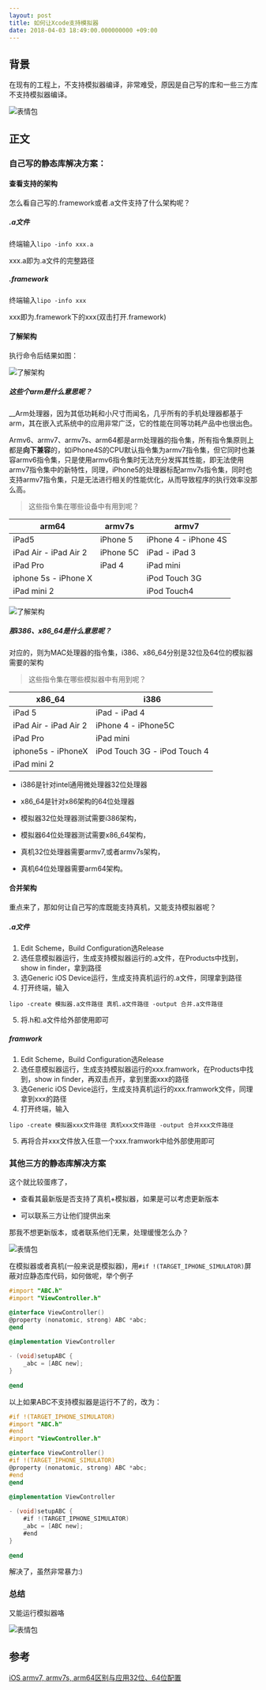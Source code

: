```yaml
---
layout: post
title: 如何让Xcode支持模拟器
date: 2018-04-03 18:49:00.000000000 +09:00
---
```




## 背景

在现有的工程上，不支持模拟器编译，非常难受，原因是自己写的库和一些三方库不支持模拟器编译。

![表情包](https://github.com/JasonMR7/JasonMR7.github.io/raw/master/assets/images/表情包/呕.jpg "呕")



## 正文

### 自己写的静态库解决方案：



#### 查看支持的架构

怎么看自己写的.framework或者.a文件支持了什么架构呢？

##### .a文件

终端输入`lipo -info xxx.a`

xxx.a即为.a文件的完整路径

##### .framework

终端输入`lipo -info xxx`

xxx即为.framework下的xxx(双击打开.framework)

#### 了解架构

执行命令后结果如图：

![了解架构](https://github.com/JasonMR7/JasonMR7.github.io/raw/master/assets/images/2018-04-03-如何让Xcode支持模拟器/支持框架查看1.png "支持框架查看1")

##### 这些个arm是什么意思呢？

__Arm处理器，因为其低功耗和小尺寸而闻名，几乎所有的手机处理器都基于arm，其在嵌入式系统中的应用非常广泛，它的性能在同等功耗产品中也很出色。

Armv6、armv7、armv7s、arm64都是arm处理器的指令集，所有指令集原则上都是**向下兼容**的，如iPhone4S的CPU默认指令集为armv7指令集，但它同时也兼容armv6指令集，只是使用armv6指令集时无法充分发挥其性能，即无法使用armv7指令集中的新特性，同理，iPhone5的处理器标配armv7s指令集，同时也支持armv7指令集，只是无法进行相关的性能优化，从而导致程序的执行效率没那么高。

> 这些指令集在哪些设备中有用到呢？

| arm64                 | armv7s    | armv7                |
| --------------------- | --------- | -------------------- |
| iPad5                 | iPhone 5  | iPhone 4 - iPhone 4S |
| iPad Air - iPad Air 2 | iPhone 5C | iPad - iPad 3        |
| iPad Pro              | iPad 4    | iPad mini            |
| iphone 5s - iPhone X  |           | iPod Touch 3G        |
| iPad mini 2           |           | iPod Touch4          |

![了解架构](https://github.com/JasonMR7/JasonMR7.github.io/raw/master/assets/images/2018-04-03-如何让Xcode支持模拟器/支持框架查看2.png "支持框架查看2")

##### 那i386、x86_64是什么意思呢？

对应的，则为MAC处理器的指令集，i386、x86_64分别是32位及64位的模拟器需要的架构

> 这些指令集在哪些模拟器中有用到呢？

| x86_64                | i386                         |
| --------------------- | ---------------------------- |
| iPad 5                | iPad - iPad 4                |
| iPad Air - iPad Air 2 | iPhone 4 - iPhone5C          |
| iPad Pro              | iPad mini                    |
| iphone5s - iPhoneX    | iPod Touch 3G - iPod Touch 4 |
| iPad mini 2           |                              |

- i386是针对intel通用微处理器32位处理器
- x86_64是针对x86架构的64位处理器



- 模拟器32位处理器测试需要i386架构，

- 模拟器64位处理器测试需要x86_64架构，

- 真机32位处理器需要armv7,或者armv7s架构，

- 真机64位处理器需要arm64架构。

   

#### 合并架构

重点来了，那如何让自己写的库既能支持真机，又能支持模拟器呢？

##### .a文件

1. Edit Scheme，Build Configuration选Release
2. 选任意模拟器运行，生成支持模拟器运行的.a文件，在Products中找到，show in finder，拿到路径
3. 选Generic iOS Device运行，生成支持真机运行的.a文件，同理拿到路径
4. 打开终端，输入

```shell
lipo -create 模拟器.a文件路径 真机.a文件路径 -output 合并.a文件路径
```

5. 将.h和.a文件给外部使用即可



##### framwork

1. Edit Scheme，Build Configuration选Release
2. 选任意模拟器运行，生成支持模拟器运行的xxx.framwork，在Products中找到，show in finder，再双击点开，拿到里面xxx的路径
3. 选Generic iOS Device运行，生成支持真机运行的xxx.framwork文件，同理拿到xxx的路径
4. 打开终端，输入

```shell
lipo -create 模拟器xxx文件路径 真机xxx文件路径 -output 合并xxx文件路径
```

5. 再将合并xxx文件放入任意一个xxx.framwork中给外部使用即可





### 其他三方的静态库解决方案

这个就比较蛋疼了，

- 查看其最新版是否支持了真机+模拟器，如果是可以考虑更新版本

- 可以联系三方让他们提供出来

那我不想更新版本，或者联系他们无果，处理缓慢怎么办？

![表情包](https://github.com/JasonMR7/JasonMR7.github.io/raw/master/assets/images/表情包/悲伤那么大.jpg "悲伤那么大")



在模拟器或者真机(一般来说是模拟器)，用`#if !(TARGET_IPHONE_SIMULATOR)`屏蔽对应静态库代码，如何做呢，举个例子

```objective-c
#import "ABC.h"
#import "ViewController.h"

@interface ViewController()
@property (nonatomic, strong) ABC *abc;
@end
    
@implementation ViewController

- (void)setupABC {
    _abc = [ABC new];
}
    
@end
```



以上如果ABC不支持模拟器是运行不了的，改为：



```objective-c
#if !(TARGET_IPHONE_SIMULATOR)
#import "ABC.h"
#end
#import "ViewController.h"

@interface ViewController()
#if !(TARGET_IPHONE_SIMULATOR)
@property (nonatomic, strong) ABC *abc;
#end
@end
    
@implementation ViewController

- (void)setupABC {
    #if !(TARGET_IPHONE_SIMULATOR)
    _abc = [ABC new];
    #end
}
    
@end
```

解决了，虽然非常暴力:)





### 总结

又能运行模拟器咯

![表情包](https://github.com/JasonMR7/JasonMR7.github.io/raw/master/assets/images/表情包/可乐入喉美滋滋.jpg "可乐入喉美滋滋")



## 参考

[iOS armv7, armv7s, arm64区别与应用32位、64位配置](https://www.jianshu.com/p/567d3b730608)